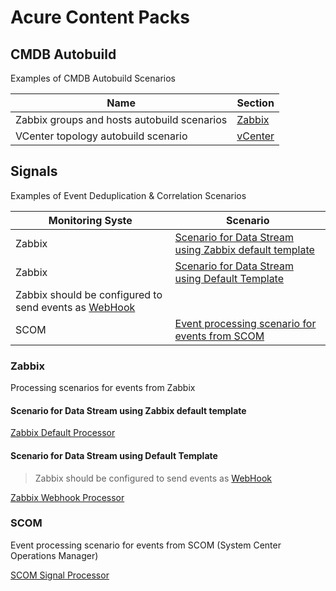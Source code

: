# Acure Content Packs

## CMDB Autobuild

Examples of CMDB Autobuild Scenarios

| Name                                            | Section                                                                         |
|-------------------------------------------------|----------------------------------------                                         |
| Zabbix groups and hosts autobuild scenarios     | [Zabbix](./CMDB%20Autobuild/Zabbix/)                                            |
| VCenter topology autobuild scenario             | [vCenter](./CMDB%20Autobuild/vCenter/)                                          |


## Signals

Examples of Event Deduplication & Correlation Scenarios

| Monitoring Syste   | Scenario                                                                                                     |
|--------------------|----------------------------------------|
| Zabbix             | [Scenario for Data Stream using Zabbix default template](./Signals/Zabbix%20Default%20Signal%20Processor.txt)|
| Zabbix             | [Scenario for Data Stream using Default Template](./Signals/Zabbix%20Webhook%20Signal%20Processor.txt)
                       Zabbix should be configured to send events as [WebHook](https://docs.acure.io/current/en/solutions/integrations/#example-of-zabbix-integration-via-webhook)|
| SCOM               | [Event processing scenario for events from SCOM](./Signals/SCOM%20Signals%20processor.txt)                   |

### Zabbix

Processing scenarios for events from Zabbix

#### Scenario for Data Stream using Zabbix default template

[Zabbix Default Processor](./Signals/Zabbix%20Default%20Signal%20Processor.txt)

#### Scenario for Data Stream using Default Template

> Zabbix should be configured to send events as [WebHook](https://docs.acure.io/current/en/solutions/integrations/#example-of-zabbix-integration-via-webhook)

[Zabbix Webhook Processor](./Signals/Zabbix%20Webhook%20Signal%20Processor.txt)

### SCOM

Event processing scenario for events from SCOM (System Center Operations Manager)

[SCOM Signal Processor](./Signals/SCOM%20Signals%20processor.txt)
